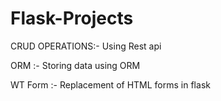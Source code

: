 # Flask-Projects

CRUD OPERATIONS:- Using Rest api

ORM :- Storing data using ORM

WT Form :- Replacement of HTML forms in flask

